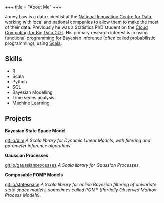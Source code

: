 +++
title = "About Me"
+++

Jonny Law is a data scientist at the [National Innovation Centre for Data](https://www.ncl.ac.uk/nicd/), working with local and national companies to allow them to make the most of their data. Previously he was a Statistics PhD student on the [Cloud Computing for Big Data CDT](http://www.bigdata-cdt.ac.uk/). His primary research interest is in using functional programming for Bayesian Inference (often called probabilistic programming), using [Scala](http://www.scala-lang.org/).

## Skills

* R
* Scala
* Python
* SQL
* Bayesian Modelling
* Time series analysis
* Machine Learning

## Projects

**Bayesian State Space Model**

[git.io/dlm](https://jonnylaw.github.io/bayesian_dlms/) 
*A Scala library for Dynamic Linear Models, with filtering and parameter inference algorithms*

**Gaussian Processes**

[git.io/gaussianprocesses](https://jonnylaw.github.io/gaussian-processes/)
*A Scala library for Gaussian Processes*

**Composable POMP Models**

[git.io/statespace](https://git.io/statespace) 
*A Scala library for online Bayesian filtering of univariate state space models, sometimes called POMP (Partially Observed Markov Process Models).*
